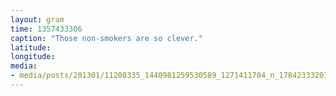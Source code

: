 ```yaml
---
layout: gram
time: 1357433306
caption: "Those non-smokers are so clever."
latitude: 
longitude: 
media:
- media/posts/201301/11208335_1440981259530589_1271411704_n_17842333207000351.jpg
---
```


